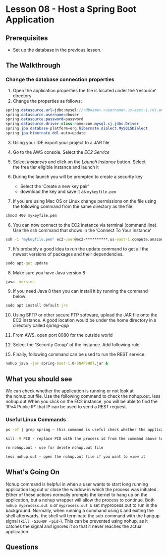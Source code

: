# Lesson 08 - Host a Spring Boot Application

## Prerequisites

* Set up the database in the previous lesson.


## The Walkthrough

### Change the database connection properties
1. Open the application.properties the file is located under the ‘resource‘ directory
2. Change the properties as follows:

```java
spring.datasource.url=jdbc:mysql://<dbname>.<username>.us-east-1.rds.amazonaws.com:3306/<dbname>
spring.datasource.username=dbuser
spring.datasource.password=password
spring.datasource.driver-class-name=com.mysql.cj.jdbc.Driver
spring.jpa.database-platform=org.hibernate.dialect.MySQL5Dialect
spring.jpa.hibernate.ddl-auto=update
```

3. Using your IDE export your project to a JAR file

4. Go to the AWS console. Select the *EC2 Service*
5. Select *instances* and click on the *Launch Instance* button. Select the free tier eligible instance and launch it
6. During the launch you will be prompted to create a security key
   * Select the ‘Create a new key pair‘
   * download the key and save it as ```mykeyfile.pem```

5. If you are using Mac OS or Linux change permissions on the file using the following command from the same directory as the file:

```cmd
chmod 400 mykeyfile.pem
```

6. You can now connect to the EC2 instance via terminal (command line). Use the ssh command that shows in the ‘Connect To Your Instance‘

```cmd
ssh -i "mykeyfile.pem" ec2-user@ec2-**********.us-east-1.compute.amazonaws.com
```

7. It's probably a good idea to run the update command to get all the newest versions of packages and their dependencies.

```cmd
sudo apt-get update
```
8. Make sure you have Java version 8


```cmd
java -version
```

9. If you need Java 8 then you can install it by running the command below:

```cmd
sudo apt install default-jre
```

10. Using SFTP or other secure FTP software, upload the JAR file onto the EC2 instance.  A good location would be under the home directory in a directory called *spring-app*


11. From AWS, open port 8080 for the outside world
12. Select the 'Security Group' of the instance. Add following rule:


15) Finally, following command can be used to run the REST service.

```cmd
nohup java -jar spring-boot-1.0-SNAPSHOT.jar &
```




## What you should see

We can check whether the application is running or not look at the nohup.out file. Use the following command to check the nohup.out.
less nohup.out
When you click on the EC2 instance, you will be able to find the ‘IPv4 Public IP‘ that IP can be used to send a REST request.

### Useful Linux Commands

```cmd
ps -ef | grep spring – this command is useful check whether the application is running or not

kill -9 PID - replace PID with the process id from the command above to stop that command

rm nohup.out - use for delete nohup.out file

less nohup.out – open the nohup.out file if you want to view it
```




## What's Going On

Nohup command is helpful in when a user wants to start long running application log out or close the window in which the process was initiated. Either of these actions normally prompts the kernel to hang up on the application, but a nohup wrapper will allow the process to continue.  Both ```nohup myprocess.out &``` or ```myprocess.out &``` set myprocess.out to run in the background. Normally, when running a command using ```&``` and exiting the shell afterwards, the shell will terminate the sub-command with the hangup signal (```kill -SIGHUP <pid>```). This can be prevented using nohup, as it catches the signal and ignores it so that it never reaches the actual application.


## Questions
